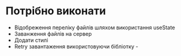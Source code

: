 
# Потрібно виконати
- Відобреження переліку файлів  шляхом використання useState
- Заванження файлів на сервер
- Додати стилі
- Retry завантаження використовуючи бібліотку - 
